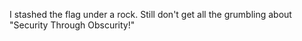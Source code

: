 I stashed the flag under a rock. Still don't get all the grumbling about "Security Through Obscurity!"
